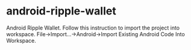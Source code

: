 android-ripple-wallet
=====================

Android Ripple Wallet.
Follow this instruction to import the project into workspace.
File->Import...->Android->Import Existing Android Code Into Workspace.
